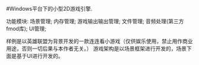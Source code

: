 #Windows平台下的小型2D游戏引擎.

功能模块:
场景管理;
内存管理;
游戏输出输出管理;
文件管理;
音频处理(第三方fmod库);
UI管理;

样例是以英雄联盟为背景开发的一款连连看小游戏（仅供娱乐使用，禁止用作商业用途，否则一切后果与本作者无关。）
游戏架构是以场景框架进行开发的，场景下面是基于UI进行开发的。

